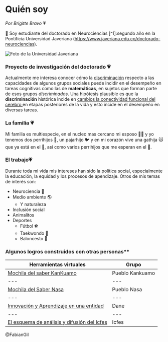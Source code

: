 # Quién soy
*Por Brigitte Bravo* :heartpulse:

:wave: Soy estudiante del doctorado en Neurociencias [^1]:segundo año en la Pontificia Universidad Javeriana (https://www.javeriana.edu.co/doctorado-neurociencias). 

![Foto de la Universidad Javeriana](https://es.wikipedia.org/wiki/Pontificia_Universidad_Javeriana#/media/Archivo:P.javeriana.jpg)


### Proyecto de investigación del doctorado :heartpulse:
Actualmente me interesa conocer cómo la <u>discriminación</u>  respecto a las capacidades de algunos grupos sociales puede incidir en el desempeño en tareas cognitivas como las de **matemáticas**, en sujetos que forman parte de esos grupos *discriminados*. Una hipótesis plausible es que la **discriminación** histórica incide en <u>cambios la conectividad funcional del cerebro </u>  en etapas posteriores de la vida y esto incide en el desempeño en diversas tareas.

### La familia :heartpulse:
Mi familia es multiespecie, en el nucleo mas cercano mi esposo :man_technologist: y yo tenemos dos perrihijos :dog:, un pajarhijo :bird: y en mi corazón vive una gathija :cat: que ya está en el :rainbow:, así como varios perrihijos que me esperan en el :rainbow:.


### El trabajo:heartpulse:
Durante toda mi vida mis intereses han sido la politica social, especialmente la educación, la equidad y los procesos de apendizaje. Otros de mis temas de interés son:
* Neurociencia :brain:
* Medio ambiente :earth_americas:
  * Y naturaleza
* Inclusión social
* Animalitos 
* Deportes
  * Fútbol :soccer:
  * Taekwondo :martial_arts_uniform:
  * Baloncesto :basketball:


### Algunos logros construídos con otras personas**

| Herramientas virtuales| Grupo |
| --- | --- |
| [Mochila del saber KanKuamo](https://okonvirtual.com/ICFES/KANKUAMO/) | Pueblo Kankuamo |
| --- | --- |
| [Mochila del Saber Nasa](https://okonvirtual.com/ICFES/NASA8/)| Pueblo Nasa|
| --- | --- |
| [Innovación y Aprendizaje en una entidad](https://www.youtube.com/watch?v=3DMfHxPkuzo) | Dane|
| --- | --- |
| [El esquema de análisis y difusión del Icfes](https://www.youtube.com/watch?v=xDWX5T1aLPU) | Icfes |


@FabianGil

